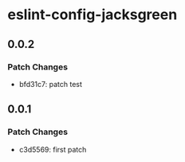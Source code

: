 # eslint-config-jacksgreen

## 0.0.2

### Patch Changes

- bfd31c7: patch test

## 0.0.1

### Patch Changes

- c3d5569: first patch
